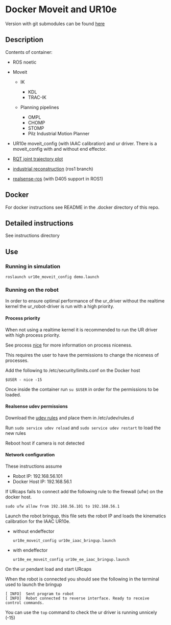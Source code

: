 
# Docker Moveit and UR10e

Version with git submodules can be found [here](https://github.com/vinceHuyghe/moveit1_ur)

## Description

Contents of container:

- ROS noetic
- Moveit

  - IK
    - KDL
    - TRAC-IK

  - Planning pipelines
    - OMPL
    - CHOMP
    - STOMP
    - Pilz Industrial Motion Planner

- UR10e moveit_config (with IAAC calibration) and ur driver. There is a moveit_config with and without end effector.
- [RQT joint trajectory plot](https://github.com/tork-a/rqt_joint_trajectory_plot)
- [industrial reconstruction](https://github.com/gavanderhoorn/industrial_reconstruction) (ros1 branch)
- [realsense-ros](https://github.com/rjwb1/realsense-ros) (with D405 support in ROS1)

## Docker

For docker instructions see README in the .docker directory of this repo.

## Detailed instructions

See instructions directory



## Use

### Running in simulation

```shell
roslaunch ur10e_moveit_config demo.launch
```

### Running on the robot

In order to ensure optimal performance of the ur_driver without the realtime kernel the ur_robot-driver is run with a high priority.

#### Process priority

When not using a realtime kernel it is recommended to run the UR driver with high process priority.

See process [nice](https://en.wikipedia.org/wiki/Nice_(Unix)) for more information on process niceness.

This requires the user to have the permissions to change the niceness of processes.

Add the following to /etc/security/limits.conf on the Docker host

`$USER - nice -15`

Once inside the container run `su $USER` in order for the permissions to be loaded.

#### Realsense udev permissions

Download the [udev rules](https://github.com/IntelRealSense/librealsense/blob/master/config/99-realsense-libusb.rules) and place them in /etc/udev/rules.d  

Run ```sudo service udev reload``` and ```sudo service udev restart``` to load the new rules

Reboot host if camera is not detected

#### Network configuration

These instructions assume

- Robot IP: 192.168.56.101
- Docker Host IP: 192.168.56.1

If URcaps fails to connect add the following rule to the firewall (ufw) on the docker host.

```shell
sudo ufw allow from 192.168.56.101 to 192.168.56.1
```

Launch the robot bringup, this file sets the robot IP and loads the kinematics calibration for the IAAC UR10e.  

- without endeffector

    ```shell
    ur10e_moveit_config ur10e_iaac_bringup.launch 
    ```

- with endeffector

    ```shell
    ur10e_ee_moveit_config ur10e_ee_iaac_bringup.launch 
    ```

On the ur pendant load and start URcaps

When the robot is connected you should see the following in the terminal used to launch the bringup

```shell
[ INFO]  Sent program to robot
[ INFO]  Robot connected to reverse interface. Ready to receive control commands.
```

You can use the `top` command to check the ur driver is running unnicely (-15)

